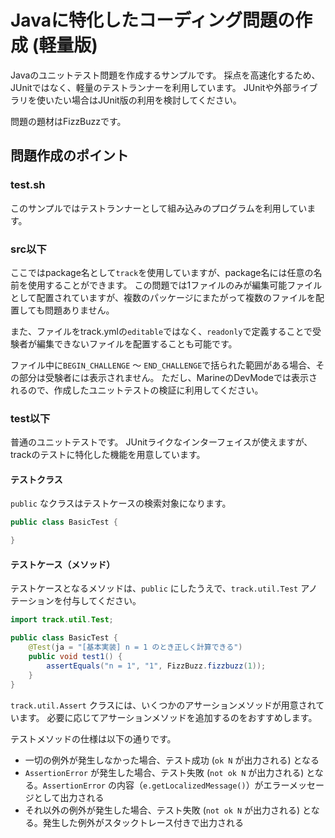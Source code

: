 # Javaに特化したコーディング問題の作成 (軽量版)
Javaのユニットテスト問題を作成するサンプルです。
採点を高速化するため、JUnitではなく、軽量のテストランナーを利用しています。
JUnitや外部ライブラリを使いたい場合はJUnit版の利用を検討してください。

問題の題材はFizzBuzzです。

## 問題作成のポイント
### test.sh
このサンプルではテストランナーとして組み込みのプログラムを利用しています。

### src以下
ここではpackage名として`track`を使用していますが、package名には任意の名前を使用することができます。
この問題では1ファイルのみが編集可能ファイルとして配置されていますが、複数のパッケージにまたがって複数のファイルを配置しても問題ありません。

また、ファイルをtrack.ymlの`editable`ではなく、`readonly`で定義することで受験者が編集できないファイルを配置することも可能です。

ファイル中に`BEGIN_CHALLENGE` 〜 `END_CHALLENGE`で括られた範囲がある場合、その部分は受験者には表示されません。
ただし、MarineのDevModeでは表示されるので、作成したユニットテストの検証に利用してください。

### test以下
普通のユニットテストです。
JUnitライクなインターフェイスが使えますが、trackのテストに特化した機能を用意しています。

#### テストクラス

`public` なクラスはテストケースの検索対象になります。

```java
public class BasicTest {

}
```

#### テストケース（メソッド）

テストケースとなるメソッドは、`public` にしたうえで、`track.util.Test` アノテーションを付与してください。

```java
import track.util.Test;

public class BasicTest {
    @Test(ja = "[基本実装] n = 1 のとき正しく計算できる")
    public void test1() {
        assertEquals("n = 1", "1", FizzBuzz.fizzbuzz(1));
    }
}
```

`track.util.Assert` クラスには、いくつかのアサーションメソッドが用意されています。
必要に応じてアサーションメソッドを追加するのをおすすめします。

テストメソッドの仕様は以下の通りです。

* 一切の例外が発生しなかった場合、テスト成功 (`ok N` が出力される) となる
* `AssertionError` が発生した場合、テスト失敗 (`not ok N` が出力される) となる。`AssertionError` の内容（`e.getLocalizedMessage()`）がエラーメッセージとして出力される
* それ以外の例外が発生した場合、テスト失敗 (`not ok N` が出力される) となる。発生した例外がスタックトレース付きで出力される
